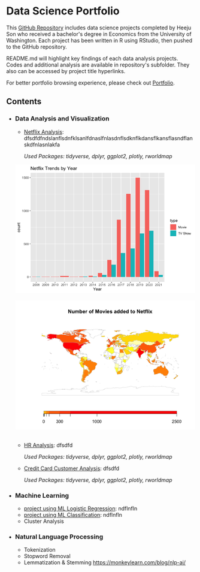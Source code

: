 # Data Science Portfolio

This [GitHub Repository](https://github.com/hheejuice/Heeju_Portfolio) includes data science projects completed by Heeju Son who received a bachelor's degree in Economics from the University of Washington. Each project has been written in R using RStudio, then pushed to the GitHub repository.

README.md will highlight key findings of each data analysis projects. Codes and additional analysis are available in repository's subfolder. They also can be accessed by project title hyperlinks.

For better portfolio browsing experience, please check out [Portfolio](https://hheejuice.github.io/Heeju_Portfolio/).

## Contents
* ### Data Analysis and Visualization
  * [Netflix Analysis](Netflix-Analysis/Netflix-Analysis.md): dfsdfdfndslanflsdnfklsanlfdnaslfnlasdnflsdknflkdansflkansflasndflanskdfnlasnlakfa
  
      *Used Packages: tidyverse, dplyr, ggplot2, plotly, rworldmap*
  
  <img src="Netflix-Analysis/Netflix-Analysis_files/figure-html/year-2.png" width="500"> </br></br>
  <img src="Netflix-Analysis/Netflix-Analysis_files/figure-html/country-2.png" width="500"> </br></br>
  * [HR Analysis](HR-Analysis/HR-Analytics.md): dfsdfd
  
      *Used Packages: tidyverse, dplyr, ggplot2, plotly, rworldmap*
  * [Credit Card Customer Analysis](Credit-card-customer/Credit-Card-Customers.md): dfsdfd
  
      *Used Packages: tidyverse, dplyr, ggplot2, plotly, rworldmap*

* ### Machine Learning
  * [project using ML Logistic Regression](https://hheejuice.github.io/Heeju_Portfolio/): ndflnfln
  * [project using ML Classification](url): ndflnfln
  * Cluster Analysis
 
* ### Natural Language Processing
  * Tokenization
  * Stopword Removal
  * Lemmatization & Stemming
  https://monkeylearn.com/blog/nlp-ai/

